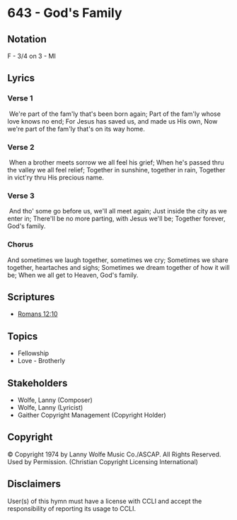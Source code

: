 # 643 - God's Family

## Notation

F - 3/4 on 3 - MI

## Lyrics

### Verse 1

 We're part of the fam'ly that's been born again; Part of the fam'ly whose love knows no end; For Jesus has saved us, and made us His own, Now we're part of the fam'ly that's on its way home.

### Verse 2

 When a brother meets sorrow we all feel his grief; When he's passed thru the valley we all feel relief; Together in sunshine, together in rain, Together in vict'ry thru His precious name.

### Verse 3

 And tho' some go before us, we'll all meet again; Just inside the city as we enter in; There'll be no more parting, with Jesus we'll be; Together forever, God's family. 

### Chorus

And sometimes we laugh together, sometimes we cry; Sometimes we share together, heartaches and sighs; Sometimes we dream together of how it will be; When we all get to Heaven, God's family.


## Scriptures

- [Romans 12:10](https://www.biblegateway.com/passage/?search=Romans%2012%3A10)

## Topics

- Fellowship
- Love - Brotherly

## Stakeholders

- Wolfe, Lanny (Composer)
- Wolfe, Lanny (Lyricist)
- Gaither Copyright Management (Copyright Holder)

## Copyright

© Copyright 1974 by Lanny Wolfe Music Co./ASCAP. All Rights Reserved. Used by Permission.
(Christian Copyright Licensing International)

## Disclaimers

User(s) of this hymn must have a license with CCLI and accept the responsibility of reporting its usage to CCLI.


